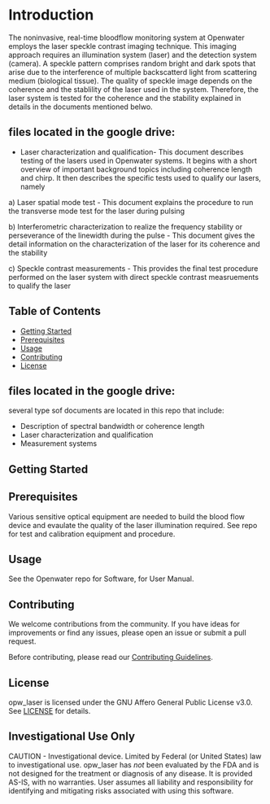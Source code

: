 # Introduction
The noninvasive, real-time bloodflow monitoring system at Openwater employs the laser speckle contrast imaging technique.
This imaging approach requires an illumination system (laser) and the detection system (camera). A speckle pattern comprises random bright and dark spots that arise due to the interference of multiple backscatterd light from scattering medium (biological tissue). The quality of speckle image depends on the coherence and the stablility of the laser used in the system. Therefore, the laser system is tested for the coherence and the stability explained in details in the documents mentioned belwo.


## files located in the google drive:
* Laser characterization and qualification-
This document describes testing of the lasers used in Openwater systems. It begins with a short overview of important background topics including coherence length and chirp. It then describes the specific tests used to qualify our lasers, namely

a) Laser spatial mode test - This document explains the procedure to run the transverse mode test for the laser during pulsing

b) Interferometric characterization to realize the frequency stability or perseverance of the linewidth during the pulse - This document gives the detail information on the characterization of the laser for its coherence and the stability

c) Speckle contrast measurements - This provides the final test procedure performed on the laser system with direct speckle contrast measruements to qualify the laser


## Table of Contents
- [Getting Started](#getting-started)
- [Prerequisites](#prerequisites)
- [Usage](#usage)
- [Contributing](#contributing)
- [License](#license)

## files located in the google drive:
several type sof documents are located in this repo that include:
* Description of spectral bandwidth or coherence length
* Laser characterization and qualification
* Measurement systems

## Getting Started

## Prerequisites

Various sensitive optical equipment are needed to build the blood flow device and evaulate the quality of the laser illumination required. See repo for test and calibration equipment and procedure.

## Usage

See the Openwater repo for Software, for User Manual. 


## Contributing

We welcome contributions from the community. If you have ideas for improvements or find any issues, please open an issue or submit a pull request.

Before contributing, please read our [Contributing Guidelines](CONTRIBUTING.md).

## License

opw_laser is licensed under the GNU Affero General Public License v3.0. See [LICENSE](LICENSE) for details.

## Investigational Use Only
CAUTION - Investigational device. Limited by Federal (or United States) law to investigational use. opw_laser has *not* been evaluated by the FDA and is not designed for the treatment or diagnosis of any disease. It is provided AS-IS, with no warranties. User assumes all liability and responsibility for identifying and mitigating risks associated with using this software.

